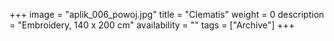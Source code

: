 +++
image = "aplik_006_powoj.jpg"
title = "Clematis"
weight = 0
description = "Embroidery, 140 x 200 cm"
availability = ""
tags = ["Archive"]
+++
